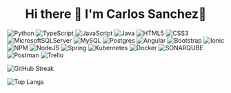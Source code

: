 <div align="center">
  <h1 align="center"> Hi there 👋 I'm Carlos Sanchez👋</h1>
</div>

<!--
- 🔭 I’m currently working on ...
- 🌱 I’m currently learning ...
- 👯 I’m looking to collaborate on ...
- 🤔 I’m looking for help with ...
- 💬 Ask me about ...
- 📫 How to reach me: ...
- 😄 Pronouns: ...
- ⚡ Fun fact: ...
-->

![Python](https://img.shields.io/badge/Python-3670A0?style=plastic&logo=python&logoColor=ffdd54) ![TypeScript](https://img.shields.io/badge/Typescript-%23007ACC.svg?style=plastic&logo=typescript&logoColor=white) ![JavaScript](https://img.shields.io/badge/Javascript-%23323330.svg?style=plastic&logo=javascript&logoColor=%23F7DF1E) ![Java](https://img.shields.io/badge/Java-%23ED8B00.svg?style=plastic&logo=openjdk&logoColor=white) ![HTML5](https://img.shields.io/badge/Html5-%23E34F26.svg?style=plastic&logo=html5&logoColor=white) ![CSS3](https://img.shields.io/badge/CSS3-%231572B6.svg?style=plastic&logo=css3&logoColor=white) ![MicrosoftSQLServer](https://img.shields.io/badge/Microsoft%20SQL%20Server-CC2927?style=plastic&logo=microsoft%20sql%20server&logoColor=white) ![MySQL](https://img.shields.io/badge/Mysql-%2300000f.svg?style=plastic&logo=mysql&logoColor=white) ![Postgres](https://img.shields.io/badge/Postgres-%23316192.svg?style=plastic&logo=postgresql&logoColor=white) ![Angular](https://img.shields.io/badge/Angular-%23DD0031.svg?style=plastic&logo=angular&logoColor=white) ![Bootstrap](https://img.shields.io/badge/Bootstrap-%238511FA.svg?style=plastic&logo=bootstrap&logoColor=white) ![Ionic](https://img.shields.io/badge/Ionic-%233880FF.svg?style=plastic&logo=Ionic&logoColor=white) ![NPM](https://img.shields.io/badge/NPM-%23CB3837.svg?style=plastic&logo=npm&logoColor=white) ![NodeJS](https://img.shields.io/badge/Node.js-6DA55F?style=plastic&logo=node.js&logoColor=white) ![Spring](https://img.shields.io/badge/Spring-%236DB33F.svg?style=plastic&logo=spring&logoColor=white) ![Kubernetes](https://img.shields.io/badge/Kubernetes-%23326ce5.svg?style=plastic&logo=kubernetes&logoColor=white) ![Docker](https://img.shields.io/badge/Docker-%230db7ed.svg?style=plastic&logo=docker&logoColor=white) ![SONARQUBE](https://img.shields.io/badge/Sonarqube-4E9BCD.svg?style=plastic&logo=sonarqube&logoColor=white&color=%234E9BCD) ![Postman](https://img.shields.io/badge/Postman-FF6C37?style=plastic&logo=postman&logoColor=white) ![Trello](https://img.shields.io/badge/Trello-%23026AA7.svg?style=plastic&logo=Trello&logoColor=white)

![GitHub Streak](https://streak-stats.demolab.com?user=https%3A%2F%2Fgithub.com%2FCarlosSanchezAlcala&border_radius=10&date_format=j%20M%5B%20Y%5D) <!-- Information commits and others -->

![Top Langs](https://github-readme-stats.vercel.app/api/top-langs/?username=CarlosSanchezAlcala&layout=compact) <!-- Lenguages-->
